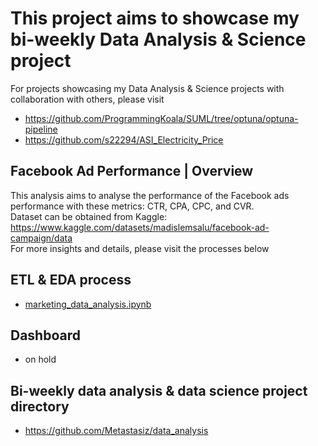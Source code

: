 # This project aims to showcase my bi-weekly Data Analysis & Science project
For projects showcasing my Data Analysis & Science projects with collaboration with others, please visit
+ https://github.com/ProgrammingKoala/SUML/tree/optuna/optuna-pipeline
+ https://github.com/s22294/ASI_Electricity_Price

## Facebook Ad Performance | Overview
This analysis aims to analyse the performance of the Facebook ads performance with these metrics: CTR, CPA, CPC, and CVR.\
Dataset can be obtained from Kaggle: https://www.kaggle.com/datasets/madislemsalu/facebook-ad-campaign/data \
For more insights and details, please visit the processes below

## ETL & EDA process
+ [marketing_data_analysis.ipynb](https://github.com/Metastasiz/data_analysis/blob/main/market_data/facebook_ad_analysis_01/marketing_data_analysis.ipynb)

## Dashboard
+ on hold

## Bi-weekly data analysis & data science project directory
+ https://github.com/Metastasiz/data_analysis
